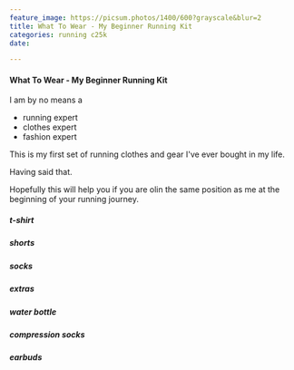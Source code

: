 ```yaml
---
feature_image: https://picsum.photos/1400/600?grayscale&blur=2
title: What To Wear - My Beginner Running Kit
categories: running c25k
date: 

---
```

#### What To Wear - My Beginner Running Kit

I am by no means a 

* running expert
* clothes expert
* fashion expert

This is my first set of running clothes and gear I've ever bought in my life. 

Having said that.

Hopefully this will help you if you are olin the same position as me at the beginning of your running journey. 

##### t-shirt

##### shorts

##### socks

##### extras

##### water bottle

##### compression socks

##### earbuds